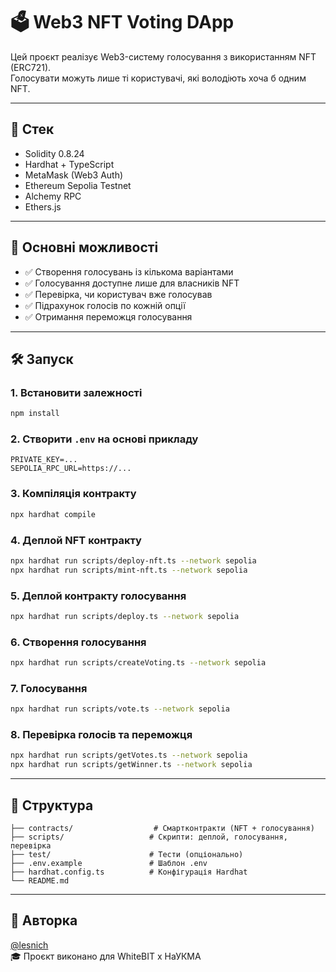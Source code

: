 # 🗳️ Web3 NFT Voting DApp

Цей проєкт реалізує Web3-систему голосування з використанням NFT (ERC721).  
Голосувати можуть лише ті користувачі, які володіють хоча б одним NFT.

---

## 🔧 Стек

- Solidity 0.8.24
- Hardhat + TypeScript
- MetaMask (Web3 Auth)
- Ethereum Sepolia Testnet
- Alchemy RPC
- Ethers.js

---

## 🚀 Основні можливості

- ✅ Створення голосувань із кількома варіантами
- ✅ Голосування доступне лише для власників NFT
- ✅ Перевірка, чи користувач вже голосував
- ✅ Підрахунок голосів по кожній опції
- ✅ Отримання переможця голосування

---

## 🛠️ Запуск

### 1. Встановити залежності
```bash
npm install
```

### 2. Створити `.env` на основі прикладу
```env
PRIVATE_KEY=...
SEPOLIA_RPC_URL=https://...
```

### 3. Компіляція контракту
```bash
npx hardhat compile
```

### 4. Деплой NFT контракту
```bash
npx hardhat run scripts/deploy-nft.ts --network sepolia
npx hardhat run scripts/mint-nft.ts --network sepolia
```

### 5. Деплой контракту голосування
```bash
npx hardhat run scripts/deploy.ts --network sepolia
```

### 6. Створення голосування
```bash
npx hardhat run scripts/createVoting.ts --network sepolia
```

### 7. Голосування
```bash
npx hardhat run scripts/vote.ts --network sepolia
```

### 8. Перевірка голосів та переможця
```bash
npx hardhat run scripts/getVotes.ts --network sepolia
npx hardhat run scripts/getWinner.ts --network sepolia
```

---

## 📁 Структура

```
├── contracts/                  # Смартконтракти (NFT + голосування)
├── scripts/                   # Скрипти: деплой, голосування, перевірка
├── test/                      # Тести (опціонально)
├── .env.example               # Шаблон .env
├── hardhat.config.ts          # Конфігурація Hardhat
└── README.md
```

---

## 👤 Авторка

[@lesnich](https://github.com/lesnich)  
🎓 Проєкт виконано для WhiteBIT x НаУКМА
